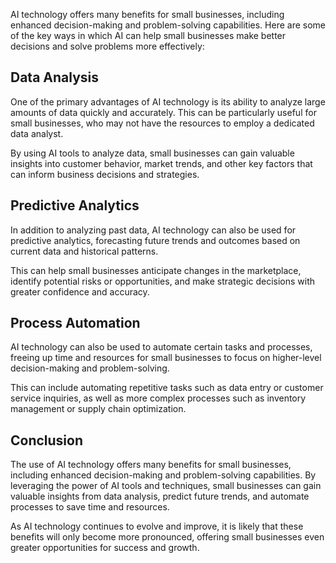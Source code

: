 

AI technology offers many benefits for small businesses, including enhanced decision-making and problem-solving capabilities. Here are some of the key ways in which AI can help small businesses make better decisions and solve problems more effectively:

Data Analysis
-------------

One of the primary advantages of AI technology is its ability to analyze large amounts of data quickly and accurately. This can be particularly useful for small businesses, who may not have the resources to employ a dedicated data analyst.

By using AI tools to analyze data, small businesses can gain valuable insights into customer behavior, market trends, and other key factors that can inform business decisions and strategies.

Predictive Analytics
--------------------

In addition to analyzing past data, AI technology can also be used for predictive analytics, forecasting future trends and outcomes based on current data and historical patterns.

This can help small businesses anticipate changes in the marketplace, identify potential risks or opportunities, and make strategic decisions with greater confidence and accuracy.

Process Automation
------------------

AI technology can also be used to automate certain tasks and processes, freeing up time and resources for small businesses to focus on higher-level decision-making and problem-solving.

This can include automating repetitive tasks such as data entry or customer service inquiries, as well as more complex processes such as inventory management or supply chain optimization.

Conclusion
----------

The use of AI technology offers many benefits for small businesses, including enhanced decision-making and problem-solving capabilities. By leveraging the power of AI tools and techniques, small businesses can gain valuable insights from data analysis, predict future trends, and automate processes to save time and resources.

As AI technology continues to evolve and improve, it is likely that these benefits will only become more pronounced, offering small businesses even greater opportunities for success and growth.
